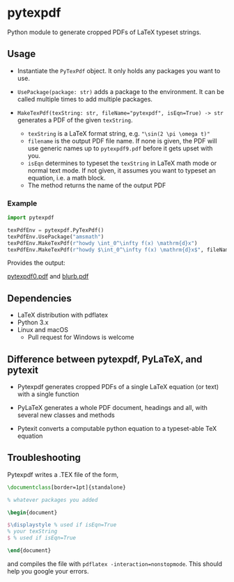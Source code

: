 # pytexpdf
Python module to generate cropped PDFs of LaTeX typeset strings.

## Usage

- Instantiate the `PyTexPdf` object. It only holds any packages you want to use.

- `UsePackage(package: str)` adds a package to the environment. It can be called multiple times to add multiple packages.

- `MakeTexPdf(texString: str, fileName="pytexpdf", isEqn=True) -> str` generates a PDF of the given `texString`.
	- `texString` is a LaTeX format string, e.g. `"\sin(2 \pi \omega t)"`
	-  `filename` is the output PDF file name. If none is given, the PDF will use generic names up to `pytexpdf9.pdf` before it gets upset with you.
	- `isEqn` determines to typeset the `texString` in LaTeX math mode or normal text mode. If not given, it assumes you want to typeset an equation, i.e. a math block.
	- The method returns the name of the output PDF

### Example

```python
import pytexpdf

texPdfEnv = pytexpdf.PyTexPdf()
texPdfEnv.UsePackage("amsmath")
texPdfEnv.MakeTexPdf(r"howdy \int_0^\infty f(x) \mathrm{d}x")
texPdfEnv.MakeTexPdf(r"howdy $\int_0^\infty f(x) \mathrm{d}x$", fileName="blurb", isEqn=False)
```

Provides the output:

[pytexpdf0.pdf](pytexpdf0.pdf) and  [blurb.pdf](blurb.pdf)

## Dependencies

- LaTeX distribution with pdflatex
- Python 3.x
- Linux and macOS
	- Pull request for Windows is welcome

## Difference between pytexpdf, PyLaTeX, and pytexit

- Pytexpdf generates cropped PDFs of a single LaTeX equation (or text) with a single function

- PyLaTeX generates a whole PDF document, headings and all, with several new classes and methods

- Pytexit converts a computable python equation to a typeset-able TeX equation

## Troubleshooting

Pytexpdf writes a .TEX file of the form,

```latex
\documentclass[border=1pt]{standalone}

% whatever packages you added

\begin{document}

$\displaystyle % used if isEqn=True
% your texString
$ % used if isEqn=True

\end{document}
```

and compiles the file with `pdflatex -interaction=nonstopmode`. This should help you google your errors.